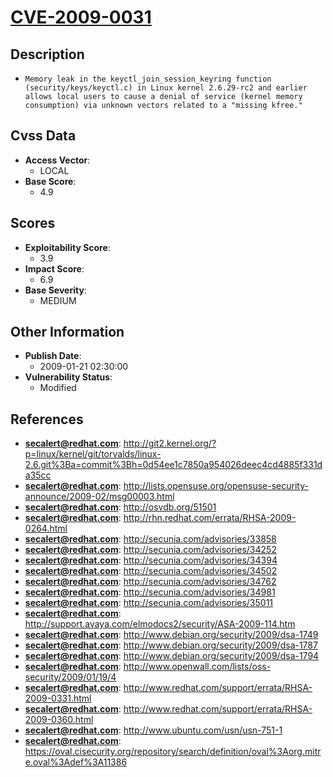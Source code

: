 
# [CVE-2009-0031](https://cve.mitre.org/cgi-bin/cvename.cgi?name=CVE-2009-0031)

## Description

- `Memory leak in the keyctl_join_session_keyring function (security/keys/keyctl.c) in Linux kernel 2.6.29-rc2 and earlier allows local users to cause a denial of service (kernel memory consumption) via unknown vectors related to a "missing kfree."`

## Cvss Data

- **Access Vector**:
  - LOCAL
- **Base Score**:
  - 4.9

## Scores

- **Exploitability Score**:
  - 3.9
- **Impact Score**:
  - 6.9
- **Base Severity**:
  - MEDIUM

## Other Information

- **Publish Date**:
  - 2009-01-21 02:30:00
- **Vulnerability Status**:
  - Modified

## References

- **secalert@redhat.com**: http://git2.kernel.org/?p=linux/kernel/git/torvalds/linux-2.6.git%3Ba=commit%3Bh=0d54ee1c7850a954026deec4cd4885f331da35cc
- **secalert@redhat.com**: http://lists.opensuse.org/opensuse-security-announce/2009-02/msg00003.html
- **secalert@redhat.com**: http://osvdb.org/51501
- **secalert@redhat.com**: http://rhn.redhat.com/errata/RHSA-2009-0264.html
- **secalert@redhat.com**: http://secunia.com/advisories/33858
- **secalert@redhat.com**: http://secunia.com/advisories/34252
- **secalert@redhat.com**: http://secunia.com/advisories/34394
- **secalert@redhat.com**: http://secunia.com/advisories/34502
- **secalert@redhat.com**: http://secunia.com/advisories/34762
- **secalert@redhat.com**: http://secunia.com/advisories/34981
- **secalert@redhat.com**: http://secunia.com/advisories/35011
- **secalert@redhat.com**: http://support.avaya.com/elmodocs2/security/ASA-2009-114.htm
- **secalert@redhat.com**: http://www.debian.org/security/2009/dsa-1749
- **secalert@redhat.com**: http://www.debian.org/security/2009/dsa-1787
- **secalert@redhat.com**: http://www.debian.org/security/2009/dsa-1794
- **secalert@redhat.com**: http://www.openwall.com/lists/oss-security/2009/01/19/4
- **secalert@redhat.com**: http://www.redhat.com/support/errata/RHSA-2009-0331.html
- **secalert@redhat.com**: http://www.redhat.com/support/errata/RHSA-2009-0360.html
- **secalert@redhat.com**: http://www.ubuntu.com/usn/usn-751-1
- **secalert@redhat.com**: https://oval.cisecurity.org/repository/search/definition/oval%3Aorg.mitre.oval%3Adef%3A11386
